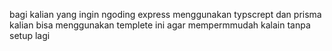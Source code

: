bagi kalian yang ingin ngoding express menggunakan typscrept dan prisma
kalian bisa menggunakan templete ini agar mempermmudah kalain tanpa setup lagi
